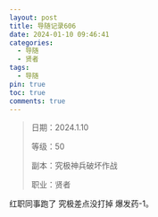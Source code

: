 ```yaml
---
layout: post
title: 导随记录606
date: 2024-01-10 09:46:41
categories:
  - 导随
  - 贤者
tags:
  - 导随
pin: true
toc: true
comments: true
---
```

> 日期：2024.1.10
>
> 等级：50
>
> 副本：究极神兵破坏作战
>
> 职业：贤者

红职同事跑了 究极差点没打掉 爆发药-1。